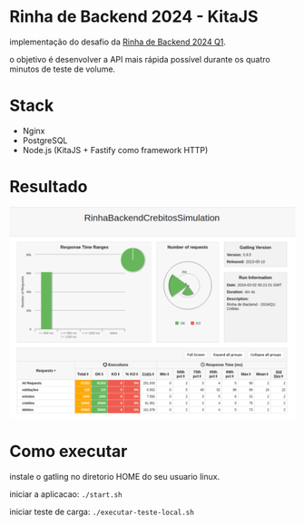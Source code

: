 # Rinha de Backend 2024 - KitaJS

implementação do desafio da [Rinha de Backend 2024 Q1](https://github.com/zanfranceschi/rinha-de-backend-2024-q1).

o objetivo é desenvolver a API mais rápida possível durante os quatro minutos de teste de volume.

# Stack

- Nginx
- PostgreSQL
- Node.js (KitaJS + Fastify como framework HTTP)

# Resultado

![resultado](/misc/result.png)

# Como executar

instale o gatling no diretorio HOME do seu usuario linux.

iniciar a aplicacao:
```./start.sh```

iniciar teste de carga:
```./executar-teste-local.sh```
